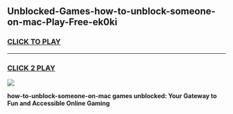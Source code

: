 
## Unblocked-Games-how-to-unblock-someone-on-mac-Play-Free-ek0ki
<h3>
<a href="https://premium76.site?title=how-to-unblock-someone-on-mac&ref=18A1">CLICK TO PLAY</a></h3>
<hr>

<h3>
<a href="https://premium76.site?title=how-to-unblock-someone-on-mac&ref=18A1">CLICK 2 PLAY</a>
  
</h3>

<a href="https://premium76.site?title=how-to-unblock-someone-on-mac&ref=18A1"><img src="https://clearcache.store/games.png"></a>


**how-to-unblock-someone-on-mac games unblocked: Your Gateway to Fun and Accessible Online Gaming**
